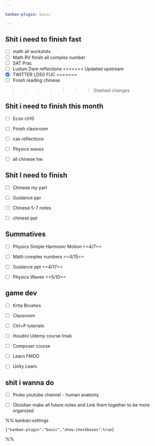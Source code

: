 ```yaml
---

kanban-plugin: basic

---
```


## Shit i need to finish fast

- [ ] math all workshits
- [ ] Math RV finish all complex number
- [ ] SAT Prac
- [ ] Ludum Dare reflections
<<<<<<< Updated upstream
- [x] TWITTER LD50 FUC
=======
- [ ] Finish reading chinese
>>>>>>> Stashed changes


## Shit i need to finish this month

- [ ] Econ ch10
- [ ] Finish classroom
- [ ] cas reflections
- [ ] Physics waves
- [ ] all chinese hw


## Shit I need to finish

- [ ] Chinese my part
- [ ] Guidance ppr
- [ ] Chinese 5-7 notes
- [ ] chinese ppt


## Summatives

- [ ] Physics Simple Harmonic Motion ==4/7==
- [ ] Math complex numbers ==4/15==
- [ ] Guidance ppt ==4/17==
- [ ] Physics Waves ==5/10==


## game dev

- [ ] Krita Brushes
- [ ] Classroom
- [ ] Ctrl+P tutorials
- [ ] Houdini Udemy course lmak
- [ ] Composer course
- [ ] Learn FMOD
- [ ] Unity Learn


## shit i wanna do

- [ ] Proko youtube channel - human anatomy
- [ ] Obsidian make all future notes and Link them together to be more organized




%% kanban:settings
```
{"kanban-plugin":"basic","show-checkboxes":true}
```
%%